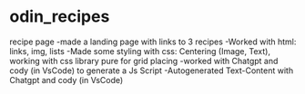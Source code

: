 # odin_recipes
recipe page
-made a landing page with links to 3 recipes
-Worked with html: links, img, lists
-Made some styling with css: Centering (Image, Text), working with css library pure for grid placing
-worked with Chatgpt and cody (in VsCode) to generate a Js Script 
-Autogenerated Text-Content with Chatgpt and cody (in VsCode)
